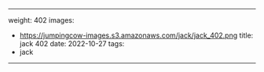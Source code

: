 
---
weight: 402
images:
- https://jumpingcow-images.s3.amazonaws.com/jack/jack_402.png
title: jack 402
date: 2022-10-27
tags:
- jack
---
